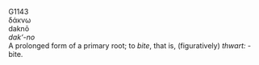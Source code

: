 <body>
  <p>G1143<br>  δάκνω  <br> daknō  <br><i>dak‘-no </i><br>A prolonged form of a primary root; to <i>bite</i>, that is, (figuratively) <i>thwart:</i> - bite.<br></p>
 </body>